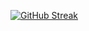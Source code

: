 [![GitHub Streak](http://github-readme-streak-stats.herokuapp.com?user=divyagar&theme=calm)](https://git.io/streak-stats)
